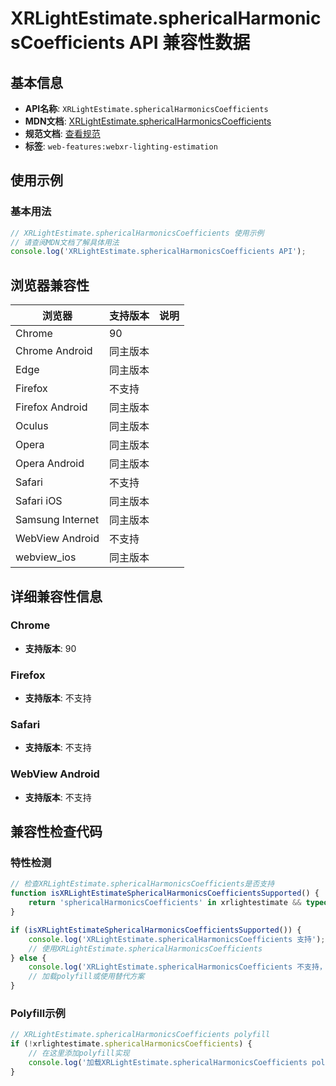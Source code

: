 # XRLightEstimate.sphericalHarmonicsCoefficients API 兼容性数据

## 基本信息

- **API名称**: `XRLightEstimate.sphericalHarmonicsCoefficients`
- **MDN文档**: [XRLightEstimate.sphericalHarmonicsCoefficients](https://developer.mozilla.org/docs/Web/API/XRLightEstimate/sphericalHarmonicsCoefficients)
- **规范文档**: [查看规范](https://immersive-web.github.io/lighting-estimation/#dom-xrlightestimate-sphericalharmonicscoefficients)
- **标签**: `web-features:webxr-lighting-estimation`

## 使用示例

### 基本用法

```javascript
// XRLightEstimate.sphericalHarmonicsCoefficients 使用示例
// 请查阅MDN文档了解具体用法
console.log('XRLightEstimate.sphericalHarmonicsCoefficients API');
```

## 浏览器兼容性

| 浏览器 | 支持版本 | 说明 |
|--------|----------|------|
| Chrome | 90 |  |
| Chrome Android | 同主版本 |  |
| Edge | 同主版本 |  |
| Firefox | 不支持 |  |
| Firefox Android | 同主版本 |  |
| Oculus | 同主版本 |  |
| Opera | 同主版本 |  |
| Opera Android | 同主版本 |  |
| Safari | 不支持 |  |
| Safari iOS | 同主版本 |  |
| Samsung Internet | 同主版本 |  |
| WebView Android | 不支持 |  |
| webview_ios | 同主版本 |  |

## 详细兼容性信息

### Chrome

- **支持版本**: 90

### Firefox

- **支持版本**: 不支持

### Safari

- **支持版本**: 不支持

### WebView Android

- **支持版本**: 不支持

## 兼容性检查代码

### 特性检测

```javascript
// 检查XRLightEstimate.sphericalHarmonicsCoefficients是否支持
function isXRLightEstimateSphericalHarmonicsCoefficientsSupported() {
    return 'sphericalHarmonicsCoefficients' in xrlightestimate && typeof xrlightestimate.sphericalHarmonicsCoefficients === 'function';
}

if (isXRLightEstimateSphericalHarmonicsCoefficientsSupported()) {
    console.log('XRLightEstimate.sphericalHarmonicsCoefficients 支持');
    // 使用XRLightEstimate.sphericalHarmonicsCoefficients
} else {
    console.log('XRLightEstimate.sphericalHarmonicsCoefficients 不支持，需要polyfill');
    // 加载polyfill或使用替代方案
}
```

### Polyfill示例

```javascript
// XRLightEstimate.sphericalHarmonicsCoefficients polyfill
if (!xrlightestimate.sphericalHarmonicsCoefficients) {
    // 在这里添加polyfill实现
    console.log('加载XRLightEstimate.sphericalHarmonicsCoefficients polyfill');
}
```

